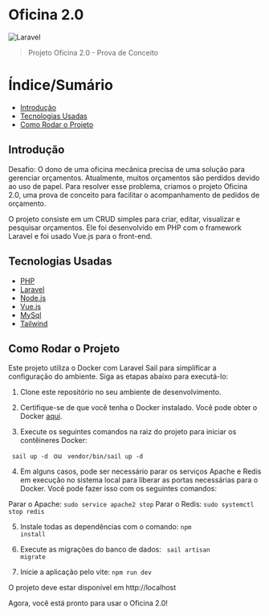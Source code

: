 # Oficina 2.0

![Laravel](https://raw.githubusercontent.com/laravel/art/master/logo-lockup/5%20SVG/2%20CMYK/1%20Full%20Color/laravel-logolockup-cmyk-red.svg)

> Projeto Oficina 2.0 - Prova de Conceito

# Índice/Sumário

* [Introdução](#introdução)
* [Tecnologias Usadas](#tecnologias-usadas)
* [Como Rodar o Projeto](#como-rodar-o-projeto)

## Introdução

Desafio: O dono de uma oficina mecânica precisa de uma solução para gerenciar orçamentos. Atualmente, muitos orçamentos são perdidos devido ao uso de papel. Para resolver esse problema, criamos o projeto Oficina 2.0, uma prova de conceito para facilitar o acompanhamento de pedidos de orçamento.

O projeto consiste em um CRUD simples para criar, editar, visualizar e pesquisar orçamentos. Ele foi desenvolvido em PHP com o framework Laravel e foi usado Vue.js para o front-end.

## Tecnologias Usadas

- [PHP](https://www.php.net/)
- [Laravel](https://laravel.com/)
- [Node.js](https://nodejs.org/en/)
- [Vue.js](https://vuejs.org/)
- [MySql](https://www.mysql.com/)
- [Tailwind](https://tailwindcss.com/)


## Como Rodar o Projeto

Este projeto utiliza o Docker com Laravel Sail para simplificar a configuração do ambiente. Siga as etapas abaixo para executá-lo:

1. Clone este repositório no seu ambiente de desenvolvimento.

2. Certifique-se de que você tenha o Docker instalado. Você pode obter o Docker [aqui](https://www.docker.com/get-started).

3. Execute os seguintes comandos na raiz do projeto para iniciar os contêineres Docker:

  <code> sail up -d </code> ou <code> vendor/bin/sail up -d </code>

4. Em alguns casos, pode ser necessário parar os serviços Apache e Redis em execução no sistema local para liberar as portas necessárias para o Docker. Você pode fazer isso com os seguintes comandos:

Parar o Apache: <code>sudo service apache2 stop</code> 
Parar o Redis: <code>sudo systemctl stop redis</code> 

5. Instale todas as dependências com o comando: <code>npm install</code> 

6. Execute as migrações do banco de dados: <code> sail artisan migrate</code> 

7. Inicie a aplicação pelo vite: <code>npm run dev</code> 

O projeto deve estar disponível em http://localhost

Agora, você está pronto para usar o Oficina 2.0!


